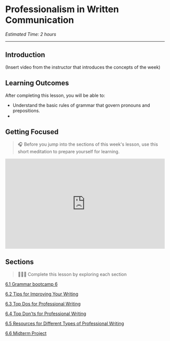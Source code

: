 # Professionalism in Written Communication
*Estimated Time: 2 hours*

---
## Introduction
(Insert video from the instructor that introduces the concepts of the week)


## Learning Outcomes

After completing this lesson, you will be able to:

- Understand the basic rules of grammar that govern pronouns and prepositions.
- 

## Getting Focused

>🎧 Before you jump into the sections of this week's lesson, use this short meditation to prepare yourself for learning. 

<div style="position: relative; padding-bottom: 56.25%; height: 0;"><iframe src="https://www.youtube.com/embed/cZJAsW_5SRA" title="YouTube video player" frameborder="0" allow="accelerometer; autoplay; clipboard-write; encrypted-media; gyroscope; picture-in-picture" allowfullscreen style="position: absolute; top: 0; left: 0; width: 100%; height: 100%;"></iframe></div>

## Sections

> 👩🏿‍🏫 Complete this lesson by exploring each section

[6.1 Grammar bootcamp 6](/communicating-for-success/professionalism-in-written-communication/grammar-bootcamp-6.md)

[6.2 Tips for Improving Your Writing](/communicating-for-success/professionalism-in-written-communication/top-5-don-ts-for-professional-writing.md)

[6.3 Top Dos for Professional Writing](/communicating-for-success/professionalism-in-written-communication/writing-tips.md)

[6.4 Top Don'ts for Professional Writing](/communicating-for-success/professionalism-in-written-communication/top-5-don-ts-for-professional-writing.md)

[6.5 Resources for Different Types of Professional Writing](/communicating-for-success/professionalism-in-written-communication/tips-for-specific-types-of-professional-writin.md)

[6.6 Midterm Project](/communicating-for-success/midterm-project-product-requirements-document.md)
